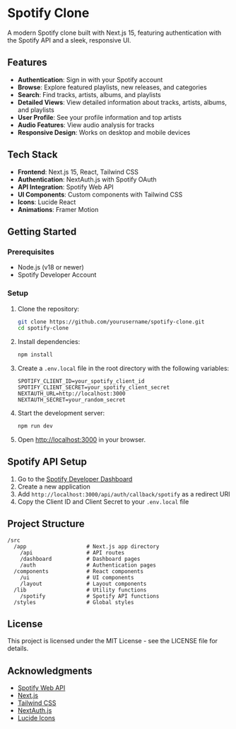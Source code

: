 # Spotify Clone

A modern Spotify clone built with Next.js 15, featuring authentication with the Spotify API and a sleek, responsive UI.

## Features

- **Authentication**: Sign in with your Spotify account
- **Browse**: Explore featured playlists, new releases, and categories
- **Search**: Find tracks, artists, albums, and playlists
- **Detailed Views**: View detailed information about tracks, artists, albums, and playlists
- **User Profile**: See your profile information and top artists
- **Audio Features**: View audio analysis for tracks
- **Responsive Design**: Works on desktop and mobile devices

## Tech Stack

- **Frontend**: Next.js 15, React, Tailwind CSS
- **Authentication**: NextAuth.js with Spotify OAuth
- **API Integration**: Spotify Web API
- **UI Components**: Custom components with Tailwind CSS
- **Icons**: Lucide React
- **Animations**: Framer Motion

## Getting Started

### Prerequisites

- Node.js (v18 or newer)
- Spotify Developer Account

### Setup

1. Clone the repository:
   ```bash
   git clone https://github.com/yourusername/spotify-clone.git
   cd spotify-clone
   ```

2. Install dependencies:
   ```bash
   npm install
   ```

3. Create a `.env.local` file in the root directory with the following variables:
   ```
   SPOTIFY_CLIENT_ID=your_spotify_client_id
   SPOTIFY_CLIENT_SECRET=your_spotify_client_secret
   NEXTAUTH_URL=http://localhost:3000
   NEXTAUTH_SECRET=your_random_secret
   ```

4. Start the development server:
   ```bash
   npm run dev
   ```

5. Open [http://localhost:3000](http://localhost:3000) in your browser.

## Spotify API Setup

1. Go to the [Spotify Developer Dashboard](https://developer.spotify.com/dashboard/)
2. Create a new application
3. Add `http://localhost:3000/api/auth/callback/spotify` as a redirect URI
4. Copy the Client ID and Client Secret to your `.env.local` file

## Project Structure

```
/src
  /app                   # Next.js app directory
    /api                 # API routes
    /dashboard           # Dashboard pages
    /auth                # Authentication pages
  /components            # React components
    /ui                  # UI components
    /layout              # Layout components
  /lib                   # Utility functions
    /spotify             # Spotify API functions
  /styles                # Global styles
```

## License

This project is licensed under the MIT License - see the LICENSE file for details.

## Acknowledgments

- [Spotify Web API](https://developer.spotify.com/documentation/web-api/)
- [Next.js](https://nextjs.org/)
- [Tailwind CSS](https://tailwindcss.com/)
- [NextAuth.js](https://next-auth.js.org/)
- [Lucide Icons](https://lucide.dev/)

